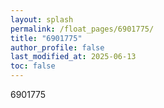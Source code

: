 ```yaml
---
layout: splash
permalink: /float_pages/6901775/
title: "6901775"
author_profile: false
last_modified_at: 2025-06-13
toc: false
---
```

 
6901775
